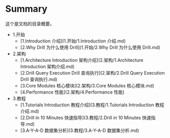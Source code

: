 # Summary

这个是文档的目录概要。

* 1.开始
  * [1.Introduction 介绍](1.开始/1.Introduction 介绍.md)
  * [2.Why Drill 为什么使用 Drill](1.开始/2.Why Drill 为什么使用 Drill.md)
* 2.架构
  * [1.Architecture Introduction 架构介绍](2.架构/1.Architecture Introduction 架构介绍.md)
  * [2.Drill Query Execution Drill 查询执行](2.架构/2.Drill Query Execution Drill 查询执行.md)
  * [3.Core Modules 核心模块](2.架构/3.Core Modules 核心模块.md)
  * [4.Performance 性能](2.架构/4.Performance 性能)
* 3.教程
  * [1.Tutorials Introduction 教程介绍](3.教程/1.Tutorials Introduction 教程介绍.md)
  * [2.Drill in 10 Minutes 快速指导](3.教程/2.Drill in 10 Minutes 快速指导.md)
  * [3.A-Y-A-D 数据集分析](3.教程/3.A-Y-A-D 数据集分析.md)
